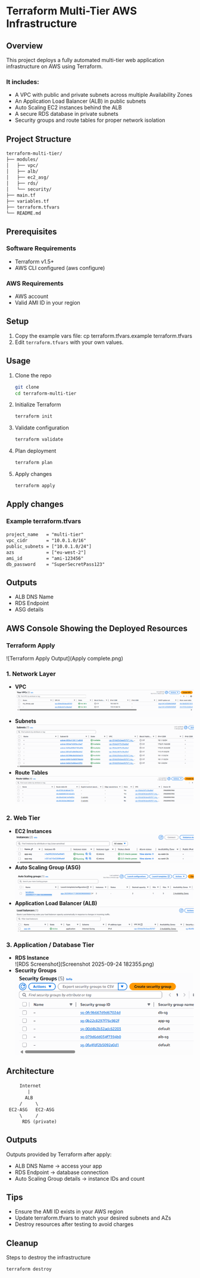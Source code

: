 # Terraform Multi-Tier AWS Infrastructure

## Overview
This project deploys a fully automated multi-tier web application infrastructure on AWS using Terraform. 
### It includes:
- A VPC with public and private subnets across multiple Availability Zones
- An Application Load Balancer (ALB) in public subnets
- Auto Scaling EC2 instances behind the ALB
- A secure RDS database in private subnets
- Security groups and route tables for proper network isolation

## Project Structure
```
terraform-multi-tier/
├── modules/
│   ├── vpc/
│   ├── alb/
│   ├── ec2_asg/
│   ├── rds/
│   └── security/
├── main.tf
├── variables.tf
├── terraform.tfvars
└── README.md
```

## Prerequisites
### Software Requirements
- Terraform v1.5+
- AWS CLI configured (aws configure)

### AWS Requirements
- AWS account
- Valid AMI ID in your region

## Setup 
1. Copy the example vars file:
   cp terraform.tfvars.example terraform.tfvars
2. Edit `terraform.tfvars` with your own values.

## Usage 
1. Clone the repo
     ```bash
     git clone 
     cd terraform-multi-tier
2. Initialize Terraform
    ```bash
    terraform init
3. Validate configuration
    ```bash
    terraform validate
4. Plan deployment
    ```bash
    terraform plan
5. Apply changes
    ```bash
    terraform apply 

## Apply changes
### Example terraform.tfvars
```hcl
project_name   = "multi-tier"
vpc_cidr       = "10.0.1.0/16"
public_subnets = ["10.0.1.0/24"]
azs            = ["eu-west-2"]
ami_id         = "ami-123456"
db_password    = "SuperSecretPass123"
```

## Outputs 
- ALB DNS Name 
- RDS Endpoint
- ASG details

## AWS Console Showing the Deployed Resources

### Terraform Apply
![Terraform Apply Output](Apply complete.png)

### 1. Network Layer
- **VPC**  
  ![VPC Screenshot](VPC.png)
- **Subnets**  
  ![Subnets Screenshot](Subnets.png)
- **Route Tables**  
  ![Route Tables Screenshot](RT.png)

### 2. Web Tier
- **EC2 Instances**  
  ![EC2 Instances Screenshot](Instances.png)
- **Auto Scaling Group (ASG)**  
  ![ASG Screenshot](ASG.png)
- **Application Load Balancer (ALB)**  
  ![ALB Screenshot](LB.png)

### 3. Application / Database Tier
- **RDS Instance**  
  ![RDS Screenshot](Screenshot 2025-09-24 182355.png)
- **Security Groups**  
  ![Security Groups Screenshot](SG.png)

## Architecture
         Internet
            |
           ALB
         /     \
     EC2-ASG   EC2-ASG
         \     /
          RDS (private)

## Outputs
Outputs provided by Terraform after apply:
- ALB DNS Name → access your app
- RDS Endpoint → database connection
- Auto Scaling Group details → instance IDs and count

## Tips
- Ensure the AMI ID exists in your AWS region
- Update terraform.tfvars to match your desired subnets and AZs
- Destroy resources after testing to avoid charges

## Cleanup
Steps to destroy the infrastructure
```bash
terraform destroy 

